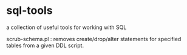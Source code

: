 sql-tools
=========

a collection of useful tools for working with SQL

scrub-schema.pl : removes create/drop/alter statements for specified tables from a given DDL script.

